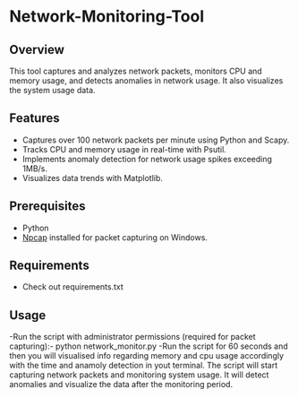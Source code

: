 # Network-Monitoring-Tool

## Overview

This tool captures and analyzes network packets, monitors CPU and memory usage, and detects anomalies in network usage. It also visualizes the system usage data.

## Features

- Captures over 100 network packets per minute using Python and Scapy.
- Tracks CPU and memory usage in real-time with Psutil.
- Implements anomaly detection for network usage spikes exceeding 1MB/s.
- Visualizes data trends with Matplotlib.

## Prerequisites

- Python
- [Npcap](https://nmap.org/npcap/) installed for packet capturing on Windows.

## Requirements 
- Check out requirements.txt

## Usage
-Run the script with administrator permissions (required for packet capturing):- python network_monitor.py
-Run the script for 60 seconds and then you will visualised info regarding memory and cpu usage accordingly with the time and anamoly detection in yout terminal.
The script will start capturing network packets and monitoring system usage. It will detect anomalies and visualize the data after the monitoring period.
